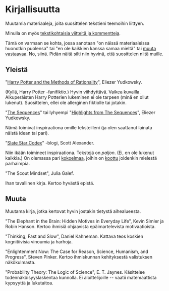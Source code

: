 # Kirjallisuutta

Muutamia materiaaleja, joita suosittelen tekstieni teemoihin liittyen.

Minulla on myös [tekstikohtaisia viitteitä ja kommentteja](https://ollij.fi/epi/Muistiinpanoja).

Tämä on varmaan se kohta, jossa sanotaan "on näissä materiaaleissa huonotkin puolensa" tai "en ole kaikkien kanssa samaa mieltä" tai [muuta vastaavaa](https://ollij.fi/epi/matala_informaatio). No, siinä. Pidän näitä silti niin hyvinä, että suosittelen niitä muille.

## Yleistä

"[Harry Potter and the Methods of Rationality](https://hpmor.com/)", Eliezer Yudkowsky.

(Kyllä, Harry Potter -fanifiktio.) Hyvin viihdyttävä. Vaikea kuvailla. Alkuperäisten Harry Potterien lukeminen ei ole tarpeen (minä en ollut lukenut). Suosittelen, ellei ole allerginen fiktiolle tai jotakin.

"[The Sequences](https://www.readthesequences.com/)" tai lyhyempi "[Highlights from The Sequences](https://www.lesswrong.com/highlights)", Eliezer Yudkowsky.

Nämä toimivat inspiraationa omille teksteilleni (ja olen saattanut lainata näistä idean tai pari).

"[Slate Star Codex](https://slatestarcodex.com/about/)" -blogi, Scott Alexander.

Niin ikään toimineet inspiraationa. Tekstejä on *paljon*. (Ei, en ole lukenut kaikkia.) On olemassa pari [kokoelmaa](https://www.slatestarcodexabridged.com/), joihin on [koottu](https://www.lesswrong.com/posts/vwqLfDfsHmiavFAGP/the-library-of-scott-alexandria) joidenkin mielestä parhaimpia.

"The Scout Mindset", Julia Galef.

Ihan tavallinen kirja. Kertoo hyvästä epistä.

## Muuta

Muutama kirja, jotka kertovat hyvin jostakin tietystä aihealueesta.

"The Elephant in the Brain: Hidden Motives in Everyday Life", Kevin Simler ja Robin Hanson. Kertoo ihmisiä ohjaavista epäimartelevista motivaatioista.

"Thinking, Fast and Slow", Daniel Kahneman. Kattava teos koskien kognitiivisia vinoumia ja harhoja.

"Enlightenment Now: The Case for Reason, Science, Humanism, and Progress", Steven Pinker. Kertoo ihmiskunnan kehityksestä valistuksen näkökulmasta.

"Probability Theory: The Logic of Science", E. T. Jaynes. Käsittelee todennäköisyyslaskentaa kunnolla. Ei aloittelijoille -- vaatii matemaattista kypsyyttä ja lukutaitoa.
